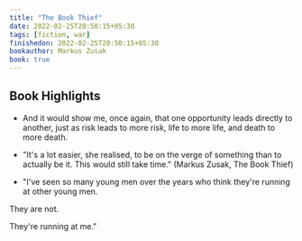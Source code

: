 ```yaml
---
title: "The Book Thief"
date: 2022-02-25T20:50:15+05:30
tags: [fiction, war]
finishedon: 2022-02-25T20:50:15+05:30
bookauthor: Markus Zusak
book: true
---
```

## Book Highlights
- And it would show me, once again, that one opportunity leads directly to another, just as risk leads to more risk, life to more life, and death to more death.

- "It's a lot easier, she realised, to be on the verge of something than to actually be it. This would still take time." (Markus Zusak, The Book Thief)

- "I've seen so many young men over the years who think they're running at other young men.

They are not.

They're running at me."
